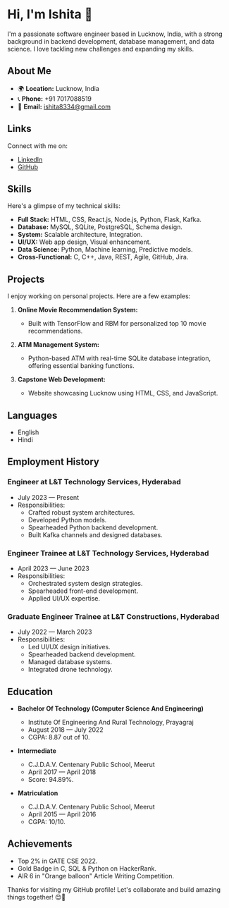 # Hi, I'm Ishita 👋

I'm a passionate software engineer based in Lucknow, India, with a strong background in backend development, database management, and data science. I love tackling new challenges and expanding my skills. 

## About Me

- 🌍 **Location:** Lucknow, India
- 📞 **Phone:** +91 7017088519
- 📧 **Email:** [ishita8334@gmail.com](mailto:ishita8334@gmail.com)

## Links

Connect with me on:

- [LinkedIn](https://www.linkedin.com/in/ishita-saxena-254b95204/)
- [GitHub](https://github.com/ishitasaxena02)

## Skills

Here's a glimpse of my technical skills:

- **Full Stack:** HTML, CSS, React.js, Node.js, Python, Flask, Kafka.
- **Database:** MySQL, SQLite, PostgreSQL, Schema design.
- **System:** Scalable architecture, Integration.
- **UI/UX:** Web app design, Visual enhancement.
- **Data Science:** Python, Machine learning, Predictive models.
- **Cross-Functional:** C, C++, Java, REST, Agile, GitHub, Jira.

## Projects

I enjoy working on personal projects. Here are a few examples:

1. **Online Movie Recommendation System:** 
   - Built with TensorFlow and RBM for personalized top 10 movie recommendations.

2. **ATM Management System:** 
   - Python-based ATM with real-time SQLite database integration, offering essential banking functions.

3. **Capstone Web Development:** 
   - Website showcasing Lucknow using HTML, CSS, and JavaScript.

## Languages
- English
- Hindi

## Employment History

### Engineer at L&T Technology Services, Hyderabad
- July 2023 — Present
- Responsibilities: 
  - Crafted robust system architectures.
  - Developed Python models.
  - Spearheaded Python backend development.
  - Built Kafka channels and designed databases.

### Engineer Trainee at L&T Technology Services, Hyderabad
- April 2023 — June 2023
- Responsibilities:
  - Orchestrated system design strategies.
  - Spearheaded front-end development.
  - Applied UI/UX expertise.

### Graduate Engineer Trainee at L&T Constructions, Hyderabad
- July 2022 — March 2023
- Responsibilities:
  - Led UI/UX design initiatives.
  - Spearheaded backend development.
  - Managed database systems.
  - Integrated drone technology.

## Education

- **Bachelor Of Technology (Computer Science And Engineering)**
  - Institute Of Engineering And Rural Technology, Prayagraj
  - August 2018 — July 2022
  - CGPA: 8.87 out of 10.

- **Intermediate**
  - C.J.D.A.V. Centenary Public School, Meerut
  - April 2017 — April 2018
  - Score: 94.89%.

- **Matriculation**
  - C.J.D.A.V. Centenary Public School, Meerut
  - April 2015 — April 2016
  - CGPA: 10/10.

## Achievements
- Top 2% in GATE CSE 2022.
- Gold Badge in C, SQL & Python on HackerRank.
- AIR 6 in "Orange balloon" Article Writing Competition.

Thanks for visiting my GitHub profile! Let's collaborate and build amazing things together! 😊🚀
